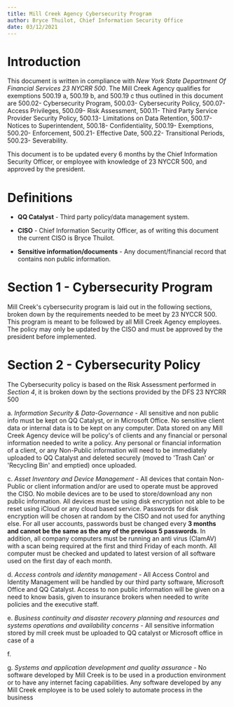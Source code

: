 ```yaml
---
title: Mill Creek Agency Cybersecurity Program
author: Bryce Thuilot, Chief Information Security Office
date: 03/12/2021
---
```


# Introduction

This document is written in compliance with *New York State Department Of Financial Services 23 NYCRR 500*. The Mill Creek Agency qualifies for exemptions 500.19 a, 500.19 b, and 500.19 c thus outlined in this document are 500.02- Cybersecurity Program, 500.03- Cybersecurity Policy, 500.07- Access Privileges, 500.09- Risk Assessment, 500.11- Third Party Service Provider Security Policy, 500.13- Limitations on Data Retention, 500.17- Notices to Superintendent, 500.18- Confidentiality, 500.19- Exemptions, 500.20- Enforcement, 500.21- Effective Date, 500.22- Transitional Periods, 500.23- Severability. 

This document is to be updated every 6 months by the Chief Information Security Officer, or employee with knowledge of 23 NYCCR 500, and approved by the president. 

# Definitions

- **QQ Catalyst** - Third party policy/data management system.

- **CISO** - Chief Information Security Officer, as of writing this document the current CISO is Bryce Thuilot.

- **Sensitive information/documents** - Any document/financial record that contains non public information.


# Section 1 - Cybersecurity Program

Mill Creek's cybersecurity program is laid out in the following sections, broken down by the requirements needed to be meet by 23 NYCCR 500. This program is meant to be followed by all Mill Creek Agency employees. The policy may only be updated by the CISO and must be approved by the president before implemented.

# Section 2 - Cybersecurity Policy 

The Cybersecurity policy is based on the Risk Assessment performed in *Section 4*, it is broken down by the sections provided by the DFS 23 NYCRR 500

  a. *Information Security & Data-Governance* - All sensitive and non public info must be kept on QQ Catalyst, or in Microsoft Office. No sensitive client data or internal data is to be kept on any computer. Data stored on any Mill Creek Agency device will be policy's of clients and any financial or personal information needed to write a policy. Any personal or financial information of a client, or any Non-Public information will need to be immediately uploaded to QQ Catalyst and deleted securely (moved to 'Trash Can' or 'Recycling Bin' and emptied) once uploaded.
  
  c. *Asset Inventory and Device Management* - All devices that contain Non-Public or client information and/or are used to operate must be approved the CISO. No mobile devices are to be used to store/download any non public information. All devices must be using disk encryption not able to be reset using iCloud or any cloud based service. Passwords for disk encryption will be chosen at random by the CISO and not used for anything else. For all user accounts, passwords bust be changed every **3 months and cannot be the same as the any of the previous 5 passwords**. In addition, all company computers must be running an anti virus (ClamAV) with a scan being required at the first and third Friday of each month. All computer must be checked and updated to latest version of all software used on the first day of each month.

  d. *Access controls and identity management* - All Access Control and Identity Management will be handled by our third party software, Microsoft Office and QQ Catalyst. Access to non public information will be given on a need to know basis, given to insurance brokers when needed to write policies and the executive staff.

  e. *Business continuity and disaster recovery planning and resources and systems operations and availability concerns* - All sensitive information stored by mill creek must be uploaded to QQ catalyst or Microsoft office in case of a 

  f. 

  g. *Systems and application development and quality assurance* - No software developed by Mill Creek is to be used in a production environment or to have any internet facing capabilities. Any software developed by any Mill Creek employee is to be used solely to automate process in the business 
